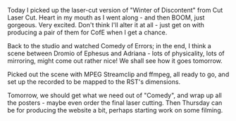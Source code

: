 Today I picked up the laser-cut version of "Winter of Discontent" from Cut
Laser Cut. Heart in my mouth as I went along - and then BOOM, just gorgeous.
Very excited. Don't think I'll alter it at all - just get on with producing
a pair of them for CofE when I get a chance.

Back to the studio and watched Comedy of Errors; in the end, I think a scene
between Dromio of Ephesus and Adriana - lots of physicality, lots of mirroring,
might come out rather nice! We shall see how it goes tomorrow.

Picked out the scene with MPEG Streamclip and ffmpeg, all ready to go, and set
up the recorded to be mapped to the RST's dimensions.

Tomorrow, we should get what we need out of "Comedy", and wrap up all the
posters - maybe even order the final laser cutting. Then Thursday can be for
producing the website a bit, perhaps starting work on some filming.
